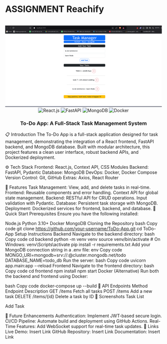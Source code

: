 # ASSIGNMENT Reachify #

  <div align="center"> <br />   <img src= "https://github.com/Akpan123/project_reachify/blob/main/frontend/public/SITE%20IMAGE.png" alt="Project Banner"> <br /> <div> <img src="https://img.shields.io/badge/-React-black?style=for-the-badge&logoColor=white&logo=react&color=61DAFB" alt="React.js" /> <img src="https://img.shields.io/badge/-FastAPI-black?style=for-the-badge&logoColor=white&logo=fastapi&color=009688" alt="FastAPI" /> <img src="https://img.shields.io/badge/-MongoDB-black?style=for-the-badge&logoColor=white&logo=mongodb&color=47A248" alt="MongoDB" /> <img src="https://img.shields.io/badge/-Docker-black?style=for-the-badge&logoColor=white&logo=docker&color=2496ED" alt="Docker" /> </div> <h3 align="center">To-Do App: A Full-Stack Task Management System</h3> </div>
<a name="introduction">📋 Introduction</a>
The To-Do App is a full-stack application designed for task management, demonstrating the integration of a React frontend, FastAPI backend, and MongoDB database. Built with modular architecture, this project features a clean user interface, robust backend APIs, and Dockerized deployment.

<a name="tech-stack">⚙️ Tech Stack</a>
Frontend: React.js, Context API, CSS Modules
Backend: FastAPI, Pydantic
Database: MongoDB
DevOps: Docker, Docker Compose
Version Control: Git, GitHub
Extras: Axios, React Router

<a name="features">🌟 Features</a>
Task Management:
View, add, and delete tasks in real-time.
Frontend:
Reusable components and error handling.
Context API for global state management.
Backend:
RESTful API for CRUD operations.
Input validation with Pydantic.
Database:
Persistent task storage with MongoDB.
Deployment:
Dockerized services for frontend, backend, and database.
<a name="quick-start">🤸 Quick Start</a>
Prerequisites
Ensure you have the following installed:

Node.js
Python 3.10+
Docker
MongoDB
Cloning the Repository
bash
Copy code
git clone https://github.com/your-username/ToDo-App.git
cd ToDo-App
Setup Instructions
Backend
Navigate to the backend directory:
bash
Copy code
cd backend
python -m venv venv
source venv/bin/activate  # On Windows: venv\Scripts\activate
pip install -r requirements.txt
Add your MongoDB connection string in a .env file:
env
Copy code
MONGO_URI=mongodb+srv://<username>:<password>@cluster.mongodb.net/todo
DATABASE_NAME=todo_db
Run the server:
bash
Copy code
uvicorn app.main:app --reload
Frontend
Navigate to the frontend directory:
bash
Copy code
cd frontend
npm install
npm start
Docker (Alternative)
Run both the backend and frontend using Docker:

bash
Copy code
docker-compose up --build
<a name="api-endpoints">📡 API Endpoints</a>
Method	Endpoint	Description
GET	/items	Fetch all tasks
POST	/items	Add a new task
DELETE	/items/{id}	Delete a task by ID
<a name="screenshots">📸 Screenshots</a>
Task List

Add Task

<a name="future-enhancements">🔮 Future Enhancements</a>
Authentication: Implement JWT-based secure login.
CI/CD Pipeline: Automate build and deployment using GitHub Actions.
Real-Time Features: Add WebSocket support for real-time task updates.
<a name="links">🔗 Links</a>
Live Demo: Insert Link
GitHub Repository: Insert Link
Documentation: Insert Link
